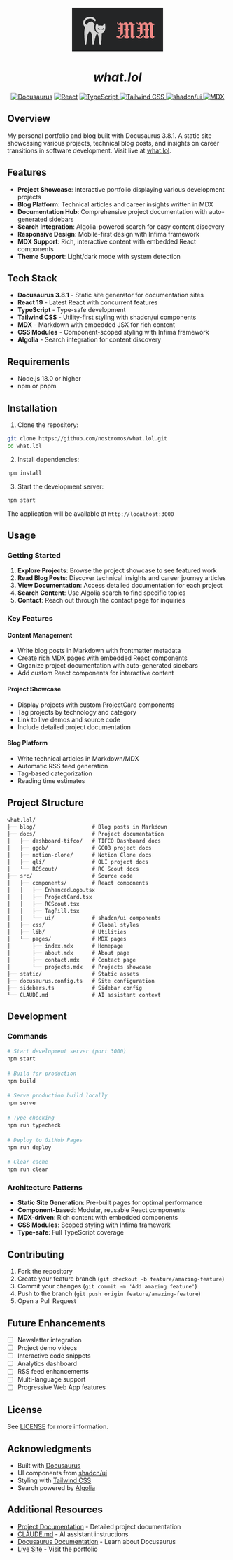 <p align="center">
  <img src="./static/img/logo.png" alt="what.lol" />
</p>
<h1 align="center"><i>what.lol</i></h1>

<p align="center">
  <a href="https://docusaurus.io"><img alt="Docusaurus" src="https://img.shields.io/badge/Docusaurus-3ECC5F?style=for-the-badge&logo=docusaurus&logoColor=white" /></a>
  <a href="https://react.dev"><img alt="React" src="https://img.shields.io/badge/React-61DAFB?style=for-the-badge&logo=react&logoColor=black" /></a>
  <a href="https://www.typescriptlang.org">
    <img alt="TypeScript" src="https://img.shields.io/badge/TypeScript-3178C6?style=for-the-badge&logo=typescript&logoColor=white" />
  </a>
  <a href="https://tailwindcss.com">
    <img alt="Tailwind CSS" src="https://img.shields.io/badge/Tailwind_CSS-06B6D4?style=for-the-badge&logo=tailwindcss&logoColor=white" />
  </a>
  <a href="https://ui.shadcn.com">
    <img alt="shadcn/ui" src="https://img.shields.io/badge/shadcn%2Fui-000000?style=for-the-badge&logo=shadcnui&logoColor=white" />
  </a>
  <a href="https://mdxjs.com">
    <img alt="MDX" src="https://img.shields.io/badge/MDX-1B1F24?style=for-the-badge&logo=mdx&logoColor=white" />
  </a>
</p>

## Overview

My personal portfolio and blog built with Docusaurus 3.8.1. A static site showcasing various projects, technical blog posts, and insights on career transitions in software development. Visit live at [what.lol](http://what.lol).

## Features

- **Project Showcase**: Interactive portfolio displaying various development projects
- **Blog Platform**: Technical articles and career insights written in MDX
- **Documentation Hub**: Comprehensive project documentation with auto-generated sidebars
- **Search Integration**: Algolia-powered search for easy content discovery
- **Responsive Design**: Mobile-first design with Infima framework
- **MDX Support**: Rich, interactive content with embedded React components
- **Theme Support**: Light/dark mode with system detection

## Tech Stack

- **Docusaurus 3.8.1** - Static site generator for documentation sites
- **React 19** - Latest React with concurrent features
- **TypeScript** - Type-safe development
- **Tailwind CSS** - Utility-first styling with shadcn/ui components
- **MDX** - Markdown with embedded JSX for rich content
- **CSS Modules** - Component-scoped styling with Infima framework
- **Algolia** - Search integration for content discovery

## Requirements

- Node.js 18.0 or higher
- npm or pnpm

## Installation

1. Clone the repository:
```bash
git clone https://github.com/nostromos/what.lol.git
cd what.lol
```

2. Install dependencies:
```bash
npm install
```

3. Start the development server:
```bash
npm start
```

The application will be available at `http://localhost:3000`

## Usage

### Getting Started

1. **Explore Projects**: Browse the project showcase to see featured work
2. **Read Blog Posts**: Discover technical insights and career journey articles
3. **View Documentation**: Access detailed documentation for each project
4. **Search Content**: Use Algolia search to find specific topics
5. **Contact**: Reach out through the contact page for inquiries

### Key Features

#### Content Management
- Write blog posts in Markdown with frontmatter metadata
- Create rich MDX pages with embedded React components
- Organize project documentation with auto-generated sidebars
- Add custom React components for interactive content

#### Project Showcase
- Display projects with custom ProjectCard components
- Tag projects by technology and category
- Link to live demos and source code
- Include detailed project documentation

#### Blog Platform
- Write technical articles in Markdown/MDX
- Automatic RSS feed generation
- Tag-based categorization
- Reading time estimates

## Project Structure

```
what.lol/
├── blog/                  # Blog posts in Markdown
├── docs/                  # Project documentation
│   ├── dashboard-tifco/   # TIFCO Dashboard docs
│   ├── ggob/              # GGOB project docs
│   ├── notion-clone/      # Notion Clone docs
│   ├── qli/               # QLI project docs
│   └── RCScout/           # RC Scout docs
├── src/                   # Source code
│   ├── components/        # React components
│   │   ├── EnhancedLogo.tsx
│   │   ├── ProjectCard.tsx
│   │   ├── RCScout.tsx
│   │   ├── TagPill.tsx
│   │   └── ui/            # shadcn/ui components
│   ├── css/               # Global styles
│   ├── lib/               # Utilities
│   └── pages/             # MDX pages
│       ├── index.mdx      # Homepage
│       ├── about.mdx      # About page
│       ├── contact.mdx    # Contact page
│       └── projects.mdx   # Projects showcase
├── static/                # Static assets
├── docusaurus.config.ts   # Site configuration
├── sidebars.ts            # Sidebar config
└── CLAUDE.md              # AI assistant context
```

## Development

### Commands

```bash
# Start development server (port 3000)
npm start

# Build for production
npm build

# Serve production build locally
npm serve

# Type checking
npm run typecheck

# Deploy to GitHub Pages
npm run deploy

# Clear cache
npm run clear
```

### Architecture Patterns

- **Static Site Generation**: Pre-built pages for optimal performance
- **Component-based**: Modular, reusable React components
- **MDX-driven**: Rich content with embedded components
- **CSS Modules**: Scoped styling with Infima framework
- **Type-safe**: Full TypeScript coverage

## Contributing

1. Fork the repository
2. Create your feature branch (`git checkout -b feature/amazing-feature`)
3. Commit your changes (`git commit -m 'Add amazing feature'`)
4. Push to the branch (`git push origin feature/amazing-feature`)
5. Open a Pull Request

## Future Enhancements

- [ ] Newsletter integration
- [ ] Project demo videos
- [ ] Interactive code snippets
- [ ] Analytics dashboard
- [ ] RSS feed enhancements
- [ ] Multi-language support
- [ ] Progressive Web App features

## License

See [LICENSE](./LICENSE) for more information.

## Acknowledgments

- Built with [Docusaurus](https://docusaurus.io)
- UI components from [shadcn/ui](https://ui.shadcn.com) 
- Styling with [Tailwind CSS](https://tailwindcss.com)
- Search powered by [Algolia](https://www.algolia.com)

## Additional Resources

- [Project Documentation](./docs/) - Detailed project documentation
- [CLAUDE.md](./CLAUDE.md) - AI assistant instructions
- [Docusaurus Documentation](https://docusaurus.io/docs) - Learn about Docusaurus
- [Live Site](http://what.lol) - Visit the portfolio